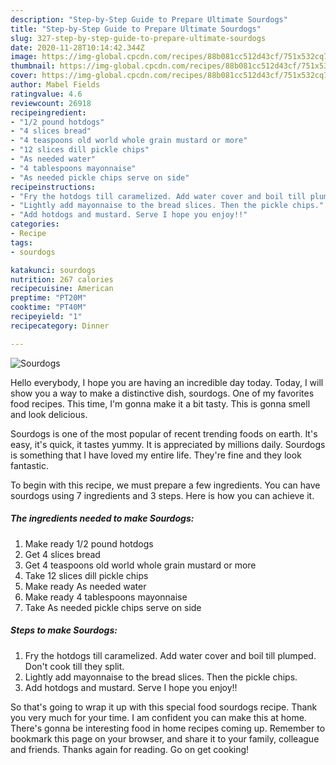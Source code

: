 ```yaml
---
description: "Step-by-Step Guide to Prepare Ultimate Sourdogs"
title: "Step-by-Step Guide to Prepare Ultimate Sourdogs"
slug: 327-step-by-step-guide-to-prepare-ultimate-sourdogs
date: 2020-11-28T10:14:42.344Z
image: https://img-global.cpcdn.com/recipes/88b081cc512d43cf/751x532cq70/sourdogs-recipe-main-photo.jpg
thumbnail: https://img-global.cpcdn.com/recipes/88b081cc512d43cf/751x532cq70/sourdogs-recipe-main-photo.jpg
cover: https://img-global.cpcdn.com/recipes/88b081cc512d43cf/751x532cq70/sourdogs-recipe-main-photo.jpg
author: Mabel Fields
ratingvalue: 4.6
reviewcount: 26918
recipeingredient:
- "1/2 pound hotdogs"
- "4 slices bread"
- "4 teaspoons old world whole grain mustard or more"
- "12 slices dill pickle chips"
- "As needed water"
- "4 tablespoons mayonnaise"
- "As needed pickle chips serve on side"
recipeinstructions:
- "Fry the hotdogs till caramelized. Add water cover and boil till plumped. Don&#39;t cook till they split."
- "Lightly add mayonnaise to the bread slices. Then the pickle chips."
- "Add hotdogs and mustard. Serve I hope you enjoy!!"
categories:
- Recipe
tags:
- sourdogs

katakunci: sourdogs 
nutrition: 267 calories
recipecuisine: American
preptime: "PT20M"
cooktime: "PT40M"
recipeyield: "1"
recipecategory: Dinner

---
```



![Sourdogs](https://img-global.cpcdn.com/recipes/88b081cc512d43cf/751x532cq70/sourdogs-recipe-main-photo.jpg)

Hello everybody, I hope you are having an incredible day today. Today, I will show you a way to make a distinctive dish, sourdogs. One of my favorites food recipes. This time, I'm gonna make it a bit tasty. This is gonna smell and look delicious.

Sourdogs is one of the most popular of recent trending foods on earth. It's easy, it's quick, it tastes yummy. It is appreciated by millions daily. Sourdogs is something that I have loved my entire life. They're fine and they look fantastic.




To begin with this recipe, we must prepare a few ingredients. You can have sourdogs using 7 ingredients and 3 steps. Here is how you can achieve it.

<!--inarticleads1-->

##### The ingredients needed to make Sourdogs:

1. Make ready 1/2 pound hotdogs
1. Get 4 slices bread
1. Get 4 teaspoons old world whole grain mustard or more
1. Take 12 slices dill pickle chips
1. Make ready As needed water
1. Make ready 4 tablespoons mayonnaise
1. Take As needed pickle chips serve on side




<!--inarticleads2-->

##### Steps to make Sourdogs:

1. Fry the hotdogs till caramelized. Add water cover and boil till plumped. Don&#39;t cook till they split.
1. Lightly add mayonnaise to the bread slices. Then the pickle chips.
1. Add hotdogs and mustard. Serve I hope you enjoy!!




So that's going to wrap it up with this special food sourdogs recipe. Thank you very much for your time. I am confident you can make this at home. There's gonna be interesting food in home recipes coming up. Remember to bookmark this page on your browser, and share it to your family, colleague and friends. Thanks again for reading. Go on get cooking!
